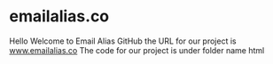 # emailalias.co

Hello Welcome to Email Alias GitHub the URL for our project is www.emailalias.co 
The code for our project is under folder name html
